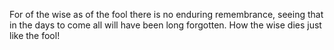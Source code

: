 For of the wise as of the fool there is no enduring remembrance, seeing that in the days to come all will have been long forgotten. How the wise dies just like the fool!
